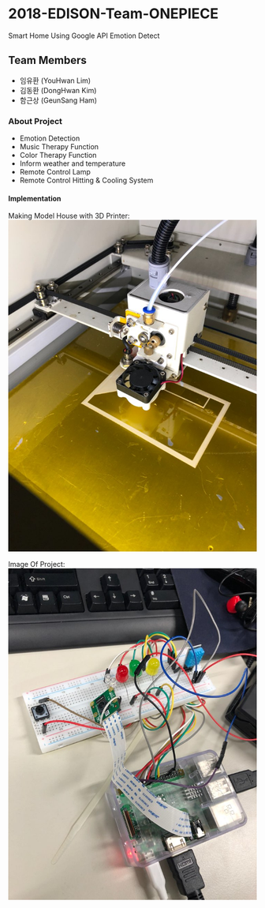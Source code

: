 # 2018-EDISON-Team-ONEPIECE
Smart Home Using Google API Emotion Detect
## Team Members
- 임유환 (YouHwan Lim)
- 김동환 (DongHwan Kim)
- 함근상 (GeunSang Ham)
### About Project
  + Emotion Detection
  + Music Therapy Function
  + Color Therapy Function
  + Inform weather and temperature
  + Remote Control Lamp
  + Remote Control Hitting & Cooling System
#### Implementation
Making Model House with 3D Printer:
![alt text](https://github.com/sanana4/2018-EDISON-Team-ONEPIECE/blob/master/Images/3D%ED%94%84%EB%A6%B0%ED%84%B0%EC%A7%91%EB%AA%A8%ED%98%95%EC%A0%9C%EC%9E%91.jpg?raw=true )

Image Of Project:
![alt text](https://github.com/sanana4/2018-EDISON-Team-ONEPIECE/blob/master/Images/%EC%A0%9C%ED%92%88%EC%82%AC%EC%A7%84.jpg?raw=true)
